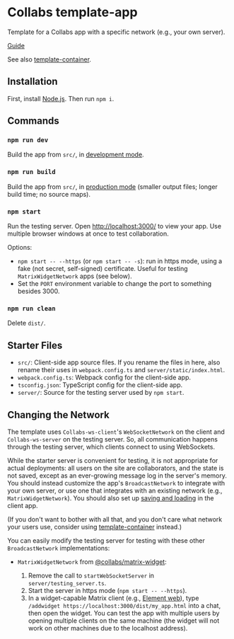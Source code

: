 # Collabs template-app

Template for a Collabs app with a specific network (e.g., your own server).

[Guide](https://github.com/composablesys/collabs/tree/master/collabs/docs/getting_started_guide.md)

See also [template-container](https://github.com/composablesys/collabs/tree/master/template-container).

## Installation

First, install [Node.js](https://nodejs.org/). Then run `npm i`.

## Commands

### `npm run dev`

Build the app from `src/`, in [development mode](https://webpack.js.org/guides/development/).

### `npm run build`

Build the app from `src/`, in [production mode](https://webpack.js.org/guides/production/) (smaller output files; longer build time; no source maps).

### `npm start`

Run the testing server. Open [http://localhost:3000/](http://localhost:3000/) to view your app. Use multiple browser windows at once to test collaboration.

Options:

- `npm start -- --https` (or `npm start -- -s`): run in https mode, using a fake (not secret, self-signed) certificate. Useful for testing `MatrixWidgetNetwork` apps (see below).
- Set the `PORT` environment variable to change the port to something besides 3000.

### `npm run clean`

Delete `dist/`.

## Starter Files

- `src/`: Client-side app source files. If you rename the files in here, also rename their uses in `webpack.config.ts` and `server/static/index.html`.
- `webpack.config.ts`: Webpack config for the client-side app.
- `tsconfig.json`: TypeScript config for the client-side app.
- `server/`: Source for the testing server used by `npm start`.

## Changing the Network

The template uses `Collabs-ws-client`'s `WebSocketNetwork` on the client and `Collabs-ws-server` on the testing server. So, all communication happens through the testing server, which clients connect to using WebSockets.

While the starter server is convenient for testing, it is not appropriate for actual deployments: all users on the site are collaborators, and the state is not saved, except as an ever-growing message log in the server's memory. You should instead customize the app's `BroadcastNetwork` to integrate with your own server, or use one that integrates with an existing network (e.g., `MatrixWidgetNetwork`). You should also set up [saving and loading](https://github.com/composablesys/collabs/tree/master/collabs/docs/saving_and_loading.md) in the client app.

(If you don't want to bother with all that, and you don't care what network your users use, consider using [template-container](https://github.com/composablesys/collabs/tree/master/template-container) instead.)

You can easily modify the testing server for testing with these other `BroadcastNetwork` implementations:

- `MatrixWidgetNetwork` from [@collabs/matrix-widget](https://www.npmjs.com/package/@collabs/matrix-widget):

  1. Remove the call to `startWebSocketServer` in `server/testing_server.ts`.
  2. Start the server in https mode (`npm start -- --https`).
  3. In a widget-capable Matrix client (e.g., [Element web](https://app.element.io/)), type `/addwidget https://localhost:3000/dist/my_app.html` into a chat, then open the widget. You can test the app with multiple users by opening multiple clients on the same machine (the widget will not work on other machines due to the localhost address).
  <!--

- `WebRtcNetwork` from [@collabs/webrtc-client](https://www.npmjs.com/package/@collabs/webrtc-client):
  1. Install the WebRTC server: `npm i --save @collabs/webrtc-server`.
  2. Replace the call to `startWebSocketServer` in `server/testing_server.ts` with a call to `startWebRtcServer`, imported from `@collabs/webrtc-server`.
  3. Start the server and navigate to your app as usual. -->
